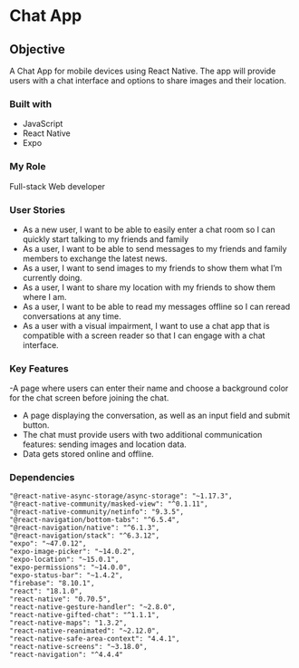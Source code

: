 # Chat App

## Objective

A Chat App for mobile devices using React Native. The app will provide users with a chat interface and options to share images and their location.

### Built with

- JavaScript
- React Native
- Expo

### My Role

Full-stack Web developer

### User Stories

- As a new user, I want to be able to easily enter a chat room so I can quickly start talking to my friends and family
- As a user, I want to be able to send messages to my friends and family members to exchange
  the latest news.
- As a user, I want to send images to my friends to show them what I’m currently doing.
- As a user, I want to share my location with my friends to show them where I am.
- As a user, I want to be able to read my messages offline so I can reread conversations at any time.
- As a user with a visual impairment, I want to use a chat app that is compatible with a screen reader so that I can engage with a chat interface.

### Key Features

-A page where users can enter their name and choose a background color for the chat screen
before joining the chat.

- A page displaying the conversation, as well as an input field and submit button.
- The chat must provide users with two additional communication features: sending images
  and location data.
- Data gets stored online and offline.

### Dependencies

    "@react-native-async-storage/async-storage": "~1.17.3",
    "@react-native-community/masked-view": "^0.1.11",
    "@react-native-community/netinfo": "9.3.5",
    "@react-navigation/bottom-tabs": "^6.5.4",
    "@react-navigation/native": "^6.1.3",
    "@react-navigation/stack": "^6.3.12",
    "expo": "~47.0.12",
    "expo-image-picker": "~14.0.2",
    "expo-location": "~15.0.1",
    "expo-permissions": "~14.0.0",
    "expo-status-bar": "~1.4.2",
    "firebase": "8.10.1",
    "react": "18.1.0",
    "react-native": "0.70.5",
    "react-native-gesture-handler": "~2.8.0",
    "react-native-gifted-chat": "^1.1.1",
    "react-native-maps": "1.3.2",
    "react-native-reanimated": "~2.12.0",
    "react-native-safe-area-context": "4.4.1",
    "react-native-screens": "~3.18.0",
    "react-navigation": "^4.4.4"
